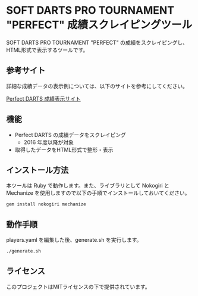 # SOFT DARTS PRO TOURNAMENT "PERFECT" 成績スクレイピングツール

SOFT DARTS PRO TOURNAMENT "PERFECT" の成績をスクレイピングし、HTML形式で表示するツールです。

## 参考サイト

詳細な成績データの表示例については、以下のサイトを参考にしてください。

[Perfect DARTS 成績表示サイト](https://yoshidaa.github.io/perfect)

## 機能

- Perfect DARTS の成績データをスクレイピング
    - 2016 年度以降が対象
- 取得したデータをHTML形式で整形・表示

## インストール方法

本ツールは Ruby で動作します。また、ライブラリとして Nokogiri と Mechanize を使用しますので以下の手順でインストールしておいてください。

```sh
gem install nokogiri mechanize
```

## 動作手順

players.yaml を編集した後、generate.sh を実行します。

```sh
./generate.sh
```

## ライセンス

このプロジェクトはMITライセンスの下で提供されています。
